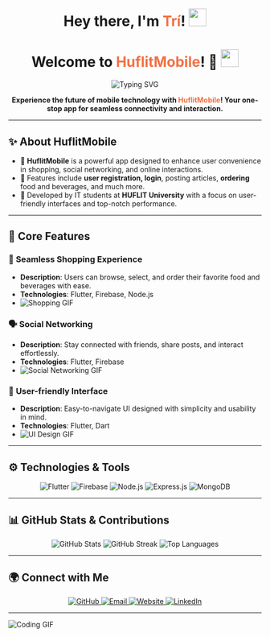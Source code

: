 <h1 align="center">
  Hey there, I'm <span style="color:#F37044;">Trí</span>! 
  <img src="https://media.giphy.com/media/hvRJCLFzcasrR4ia7z/giphy.gif" width="35">
</h1>

<h1 align="center">
  Welcome to <span style="color:#F37044;">HuflitMobile</span>! 📱
  <img src="https://media.giphy.com/media/hvRJCLFzcasrR4ia7z/giphy.gif" width="35">
</h1>

<div align="center">
  <img src="https://readme-typing-svg.demolab.com?font=Fira+Code&weight=600&size=20&pause=1000&color=F37044&center=true&vCenter=true&width=435&lines=HuflitMobile+Application;Convenient+Mobile+Experience;Connecting+Users+Effortlessly" alt="Typing SVG" />
</div>

<p align="center">
  <b>Experience the future of mobile technology with <span style="color:#F37044;">HuflitMobile</span>! Your one-stop app for seamless connectivity and interaction.</b>
</p>

---

## ✨ About HuflitMobile

- 📱 **HuflitMobile** is a powerful app designed to enhance user convenience in shopping, social networking, and online interactions.
- 🚀 Features include **user registration, login**, posting articles, **ordering** food and beverages, and much more.
- 💼 Developed by IT students at **HUFLIT University** with a focus on user-friendly interfaces and top-notch performance.

---

## 🚀 Core Features

### 🛒 **Seamless Shopping Experience**
- **Description**: Users can browse, select, and order their favorite food and beverages with ease.
- **Technologies**: Flutter, Firebase, Node.js
- ![Shopping GIF](https://media.giphy.com/media/j5LJ3R5yivm6Vp8E4q/giphy.gif)

### 🗣️ **Social Networking**
- **Description**: Stay connected with friends, share posts, and interact effortlessly.
- **Technologies**: Flutter, Firebase
- ![Social Networking GIF](https://media.giphy.com/media/l41lISBVrcd8V69ra/giphy.gif)

### 📱 **User-friendly Interface**
- **Description**: Easy-to-navigate UI designed with simplicity and usability in mind.
- **Technologies**: Flutter, Dart
- ![UI Design GIF](https://media.giphy.com/media/xT9IgzoKnwFNmISR8I/giphy.gif)

---

## ⚙️ Technologies & Tools

<p align="center">
  <img src="https://img.shields.io/badge/Flutter-02569B?style=for-the-badge&logo=flutter&logoColor=white" alt="Flutter" />
  <img src="https://img.shields.io/badge/Firebase-FFCA28?style=for-the-badge&logo=firebase&logoColor=black" alt="Firebase" />
  <img src="https://img.shields.io/badge/Node.js-43853D?style=for-the-badge&logo=node.js&logoColor=white" alt="Node.js" />
  <img src="https://img.shields.io/badge/Express.js-000000?style=for-the-badge&logo=express&logoColor=white" alt="Express.js" />
  <img src="https://img.shields.io/badge/MongoDB-4EA94B?style=for-the-badge&logo=mongodb&logoColor=white" alt="MongoDB" />
</p>

---

## 📊 GitHub Stats & Contributions

<p align="center">
  <img src="https://github-readme-stats.vercel.app/api?username=yourusername&show_icons=true&theme=radical" alt="GitHub Stats" />
  <img src="https://streak-stats.demolab.com?user=yourusername&theme=radical&hide_border=true&date_format=M%20j%5B%2C%20Y%5D" alt="GitHub Streak" />
  <img src="https://github-readme-stats.vercel.app/api/top-langs/?username=yourusername&layout=compact&theme=radical" alt="Top Languages" />
</p>

---

## 🌍 Connect with Me

<div align="center">
  <a href="https://github.com/yourusername" target="_blank">
    <img src="https://img.shields.io/badge/GitHub-181717?style=for-the-badge&logo=github&logoColor=white" alt="GitHub" />
  </a>
  <a href="mailto:yourname@example.com" target="_blank">
    <img src="https://img.shields.io/badge/Email-D14836?style=for-the-badge&logo=gmail&logoColor=white" alt="Email" />
  </a>
  <a href="https://yourwebsite.com" target="_blank">
    <img src="https://img.shields.io/badge/Website-0082C3?style=for-the-badge&logo=google-chrome&logoColor=white" alt="Website" />
  </a>
  <a href="https://www.linkedin.com/in/yourprofile" target="_blank">
    <img src="https://img.shields.io/badge/LinkedIn-0077B5?style=for-the-badge&logo=linkedin&logoColor=white" alt="LinkedIn" />
  </a>
</div>

---




![Coding GIF](https://media.giphy.com/media/L1R1tvI9svkIWwpVYr/giphy.gif)
